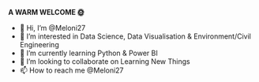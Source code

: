 **A WARM WELCOME 🌞** 
- 👋 Hi, I’m @Meloni27
- 👀 I’m interested in Data Science, Data Visualisation & Environment/Civil Engineering
- 🌱 I’m currently learning Python & Power BI
- 💞️ I’m looking to collaborate on Learning New Things
- 📫 How to reach me @Meloni27

<!---
Meloni27/Meloni27 is a ✨ special ✨ repository because its `README.md` (this file) appears on your GitHub profile.
You can click the Preview link to take a look at your changes.
--->
